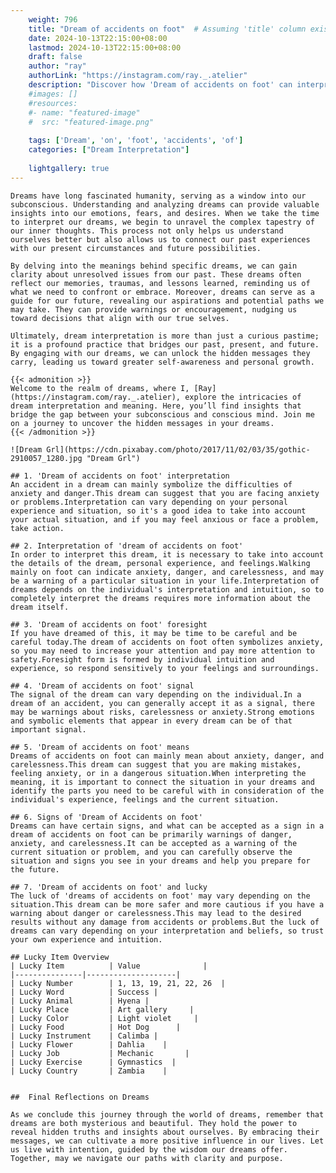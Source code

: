 ```yaml
---
    weight: 796
    title: "Dream of accidents on foot"  # Assuming 'title' column exists
    date: 2024-10-13T22:15:00+08:00
    lastmod: 2024-10-13T22:15:00+08:00
    draft: false
    author: "ray"
    authorLink: "https://instagram.com/ray._.atelier"
    description: "Discover how 'Dream of accidents on foot' can interpret your future and uncover its significant meanings in your life."
    #images: []
    #resources:
    #- name: "featured-image"
    #  src: "featured-image.png"
    
    tags: ['Dream', 'on', 'foot', 'accidents', 'of']
    categories: ["Dream Interpretation"]
    
    lightgallery: true
---
```

    
    Dreams have long fascinated humanity, serving as a window into our subconscious. Understanding and analyzing dreams can provide valuable insights into our emotions, fears, and desires. When we take the time to interpret our dreams, we begin to unravel the complex tapestry of our inner thoughts. This process not only helps us understand ourselves better but also allows us to connect our past experiences with our present circumstances and future possibilities.
    
    By delving into the meanings behind specific dreams, we can gain clarity about unresolved issues from our past. These dreams often reflect our memories, traumas, and lessons learned, reminding us of what we need to confront or embrace. Moreover, dreams can serve as a guide for our future, revealing our aspirations and potential paths we may take. They can provide warnings or encouragement, nudging us toward decisions that align with our true selves.
    
    Ultimately, dream interpretation is more than just a curious pastime; it is a profound practice that bridges our past, present, and future. By engaging with our dreams, we can unlock the hidden messages they carry, leading us toward greater self-awareness and personal growth.
    
    {{< admonition >}}
    Welcome to the realm of dreams, where I, [Ray](https://instagram.com/ray._.atelier), explore the intricacies of dream interpretation and meaning. Here, you’ll find insights that bridge the gap between your subconscious and conscious mind. Join me on a journey to uncover the hidden messages in your dreams.
    {{< /admonition >}}
    
    ![Dream Grl](https://cdn.pixabay.com/photo/2017/11/02/03/35/gothic-2910057_1280.jpg "Dream Grl")
    
    ## 1. 'Dream of accidents on foot' interpretation
    An accident in a dream can mainly symbolize the difficulties of anxiety and danger.This dream can suggest that you are facing anxiety or problems.Interpretation can vary depending on your personal experience and situation, so it's a good idea to take into account your actual situation, and if you may feel anxious or face a problem, take action.
    
    ## 2. Interpretation of 'dream of accidents on foot'
    In order to interpret this dream, it is necessary to take into account the details of the dream, personal experience, and feelings.Walking mainly on foot can indicate anxiety, danger, and carelessness, and may be a warning of a particular situation in your life.Interpretation of dreams depends on the individual's interpretation and intuition, so to completely interpret the dreams requires more information about the dream itself.
    
    ## 3. 'Dream of accidents on foot' foresight
    If you have dreamed of this, it may be time to be careful and be careful today.The dream of accidents on foot often symbolizes anxiety, so you may need to increase your attention and pay more attention to safety.Foresight form is formed by individual intuition and experience, so respond sensitively to your feelings and surroundings.
    
    ## 4. 'Dream of accidents on foot' signal
    The signal of the dream can vary depending on the individual.In a dream of an accident, you can generally accept it as a signal, there may be warnings about risks, carelessness or anxiety.Strong emotions and symbolic elements that appear in every dream can be of that important signal.
    
    ## 5. 'Dream of accidents on foot' means
    Dreams of accidents on foot can mainly mean about anxiety, danger, and carelessness.This dream can suggest that you are making mistakes, feeling anxiety, or in a dangerous situation.When interpreting the meaning, it is important to connect the situation in your dreams and identify the parts you need to be careful with in consideration of the individual's experience, feelings and the current situation.
    
    ## 6. Signs of 'Dream of Accidents on foot'
    Dreams can have certain signs, and what can be accepted as a sign in a dream of accidents on foot can be primarily warnings of danger, anxiety, and carelessness.It can be accepted as a warning of the current situation or problem, and you can carefully observe the situation and signs you see in your dreams and help you prepare for the future.
    
    ## 7. 'Dream of accidents on foot' and lucky
    The luck of 'dreams of accidents on foot' may vary depending on the situation.This dream can be more safer and more cautious if you have a warning about danger or carelessness.This may lead to the desired results without any damage from accidents or problems.But the luck of dreams can vary depending on your interpretation and beliefs, so trust your own experience and intuition.
    
    ## Lucky Item Overview
    | Lucky Item          | Value              |
    |---------------|--------------------|
    | Lucky Number        | 1, 13, 19, 21, 22, 26  |
    | Lucky Word          | Success |
    | Lucky Animal        | Hyena |
    | Lucky Place         | Art gallery     |
    | Lucky Color         | Light violet     |
    | Lucky Food          | Hot Dog      |
    | Lucky Instrument    | Calimba |
    | Lucky Flower        | Dahlia    |
    | Lucky Job           | Mechanic       |
    | Lucky Exercise      | Gymnastics  |
    | Lucky Country       | Zambia    |
    
    
    ##  Final Reflections on Dreams
    
    As we conclude this journey through the world of dreams, remember that dreams are both mysterious and beautiful. They hold the power to reveal hidden truths and insights about ourselves. By embracing their messages, we can cultivate a more positive influence in our lives. Let us live with intention, guided by the wisdom our dreams offer. Together, may we navigate our paths with clarity and purpose.
    